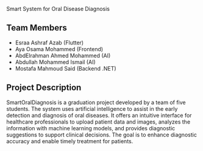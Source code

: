 Smart System for Oral Disease Diagnosis

## Team Members
- Esraa Ashraf Azab (Flutter)
- Aya Osama Mohammed (Frontend)
- AbdElrahman Ahmed Mohammed (AI)
- Abdullah Mohammed Ismail (AI)
- Mostafa Mahmoud Said (Backend .NET)

## Project Description
SmartOralDiagnosis is a graduation project developed by a team of five students. The system uses artificial intelligence to assist in the early detection and diagnosis of oral diseases. It offers an intuitive interface for healthcare professionals to upload patient data and images, analyzes the information with machine learning models, and provides diagnostic suggestions to support clinical decisions. The goal is to enhance diagnostic accuracy and enable timely treatment for patients.
